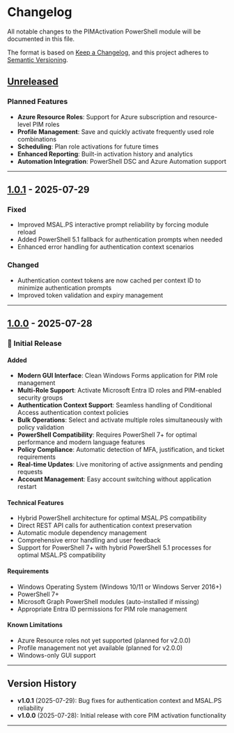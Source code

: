 # Changelog

All notable changes to the PIMActivation PowerShell module will be documented in this file.

The format is based on [Keep a Changelog](https://keepachangelog.com/en/1.0.0/),
and this project adheres to [Semantic Versioning](https://semver.org/spec/v2.0.0.html).

## [Unreleased]

### Planned Features
- **Azure Resource Roles**: Support for Azure subscription and resource-level PIM roles
- **Profile Management**: Save and quickly activate frequently used role combinations
- **Scheduling**: Plan role activations for future times
- **Enhanced Reporting**: Built-in activation history and analytics
- **Automation Integration**: PowerShell DSC and Azure Automation support

---

## [1.0.1] - 2025-07-29

### Fixed
- Improved MSAL.PS interactive prompt reliability by forcing module reload
- Added PowerShell 5.1 fallback for authentication prompts when needed
- Enhanced error handling for authentication context scenarios

### Changed
- Authentication context tokens are now cached per context ID to minimize authentication prompts
- Improved token validation and expiry management

---

## [1.0.0] - 2025-07-28

### 🎉 Initial Release

#### Added
- **Modern GUI Interface**: Clean Windows Forms application for PIM role management
- **Multi-Role Support**: Activate Microsoft Entra ID roles and PIM-enabled security groups
- **Authentication Context Support**: Seamless handling of Conditional Access authentication context policies
- **Bulk Operations**: Select and activate multiple roles simultaneously with policy validation
- **PowerShell Compatibility**: Requires PowerShell 7+ for optimal performance and modern language features
- **Policy Compliance**: Automatic detection of MFA, justification, and ticket requirements
- **Real-time Updates**: Live monitoring of active assignments and pending requests
- **Account Management**: Easy account switching without application restart

#### Technical Features
- Hybrid PowerShell architecture for optimal MSAL.PS compatibility
- Direct REST API calls for authentication context preservation
- Automatic module dependency management
- Comprehensive error handling and user feedback
- Support for PowerShell 7+ with hybrid PowerShell 5.1 processes for optimal MSAL.PS compatibility

#### Requirements
- Windows Operating System (Windows 10/11 or Windows Server 2016+)
- PowerShell 7+
- Microsoft Graph PowerShell modules (auto-installed if missing)
- Appropriate Entra ID permissions for PIM role management

#### Known Limitations
- Azure Resource roles not yet supported (planned for v2.0.0)
- Profile management not yet available (planned for v2.0.0)
- Windows-only GUI support

---

## Version History

- **v1.0.1** (2025-07-29): Bug fixes for authentication context and MSAL.PS reliability
- **v1.0.0** (2025-07-28): Initial release with core PIM activation functionality

---

[Unreleased]: https://github.com/Noble-Effeciency13/PIMActivation/compare/v1.0.1...HEAD
[1.0.1]: https://github.com/Noble-Effeciency13/PIMActivation/compare/v1.0.0...v1.0.1
[1.0.0]: https://github.com/Noble-Effeciency13/PIMActivation/releases/tag/v1.0.0